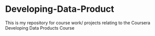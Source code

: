 # Developing-Data-Product

This is my repository for course work/ projects relating to the Coursera Developing Data Products Course

